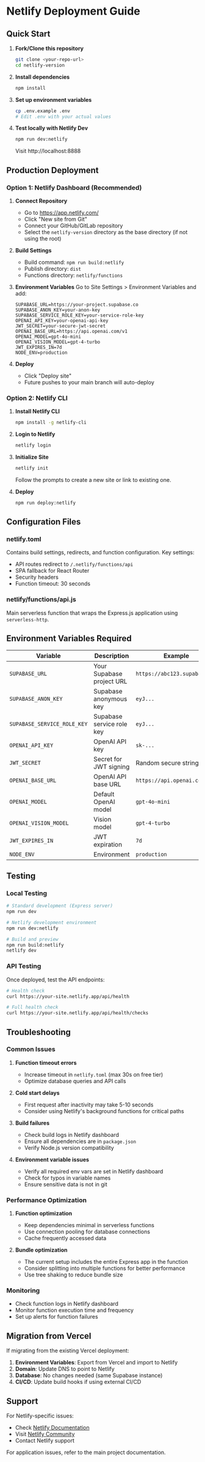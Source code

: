 # Netlify Deployment Guide

## Quick Start

1. **Fork/Clone this repository**
   ```bash
   git clone <your-repo-url>
   cd netlify-version
   ```

2. **Install dependencies**
   ```bash
   npm install
   ```

3. **Set up environment variables**
   ```bash
   cp .env.example .env
   # Edit .env with your actual values
   ```

4. **Test locally with Netlify Dev**
   ```bash
   npm run dev:netlify
   ```
   Visit http://localhost:8888

## Production Deployment

### Option 1: Netlify Dashboard (Recommended)

1. **Connect Repository**
   - Go to https://app.netlify.com/
   - Click "New site from Git"
   - Connect your GitHub/GitLab repository
   - Select the `netlify-version` directory as the base directory (if not using the root)

2. **Build Settings**
   - Build command: `npm run build:netlify`
   - Publish directory: `dist`
   - Functions directory: `netlify/functions`

3. **Environment Variables**
   Go to Site Settings > Environment Variables and add:
   ```
   SUPABASE_URL=https://your-project.supabase.co
   SUPABASE_ANON_KEY=your-anon-key
   SUPABASE_SERVICE_ROLE_KEY=your-service-role-key
   OPENAI_API_KEY=your-openai-api-key
   JWT_SECRET=your-secure-jwt-secret
   OPENAI_BASE_URL=https://api.openai.com/v1
   OPENAI_MODEL=gpt-4o-mini
   OPENAI_VISION_MODEL=gpt-4-turbo
   JWT_EXPIRES_IN=7d
   NODE_ENV=production
   ```

4. **Deploy**
   - Click "Deploy site"
   - Future pushes to your main branch will auto-deploy

### Option 2: Netlify CLI

1. **Install Netlify CLI**
   ```bash
   npm install -g netlify-cli
   ```

2. **Login to Netlify**
   ```bash
   netlify login
   ```

3. **Initialize Site**
   ```bash
   netlify init
   ```
   Follow the prompts to create a new site or link to existing one.

4. **Deploy**
   ```bash
   npm run deploy:netlify
   ```

## Configuration Files

### netlify.toml
Contains build settings, redirects, and function configuration. Key settings:
- API routes redirect to `/.netlify/functions/api`
- SPA fallback for React Router
- Security headers
- Function timeout: 30 seconds

### netlify/functions/api.js
Main serverless function that wraps the Express.js application using `serverless-http`.

## Environment Variables Required

| Variable | Description | Example |
|----------|-------------|---------|
| `SUPABASE_URL` | Your Supabase project URL | `https://abc123.supabase.co` |
| `SUPABASE_ANON_KEY` | Supabase anonymous key | `eyJ...` |
| `SUPABASE_SERVICE_ROLE_KEY` | Supabase service role key | `eyJ...` |
| `OPENAI_API_KEY` | OpenAI API key | `sk-...` |
| `JWT_SECRET` | Secret for JWT signing | Random secure string |
| `OPENAI_BASE_URL` | OpenAI API base URL | `https://api.openai.com/v1` |
| `OPENAI_MODEL` | Default OpenAI model | `gpt-4o-mini` |
| `OPENAI_VISION_MODEL` | Vision model | `gpt-4-turbo` |
| `JWT_EXPIRES_IN` | JWT expiration | `7d` |
| `NODE_ENV` | Environment | `production` |

## Testing

### Local Testing
```bash
# Standard development (Express server)
npm run dev

# Netlify development environment
npm run dev:netlify

# Build and preview
npm run build:netlify
netlify dev
```

### API Testing
Once deployed, test the API endpoints:
```bash
# Health check
curl https://your-site.netlify.app/api/health

# Full health check
curl https://your-site.netlify.app/api/health/checks
```

## Troubleshooting

### Common Issues

1. **Function timeout errors**
   - Increase timeout in `netlify.toml` (max 30s on free tier)
   - Optimize database queries and API calls

2. **Cold start delays**
   - First request after inactivity may take 5-10 seconds
   - Consider using Netlify's background functions for critical paths

3. **Build failures**
   - Check build logs in Netlify dashboard
   - Ensure all dependencies are in `package.json`
   - Verify Node.js version compatibility

4. **Environment variable issues**
   - Verify all required env vars are set in Netlify dashboard
   - Check for typos in variable names
   - Ensure sensitive data is not in git

### Performance Optimization

1. **Function optimization**
   - Keep dependencies minimal in serverless functions
   - Use connection pooling for database connections
   - Cache frequently accessed data

2. **Bundle optimization**
   - The current setup includes the entire Express app in the function
   - Consider splitting into multiple functions for better performance
   - Use tree shaking to reduce bundle size

### Monitoring

- Check function logs in Netlify dashboard
- Monitor function execution time and frequency
- Set up alerts for function failures

## Migration from Vercel

If migrating from the existing Vercel deployment:

1. **Environment Variables**: Export from Vercel and import to Netlify
2. **Domain**: Update DNS to point to Netlify
3. **Database**: No changes needed (same Supabase instance)
4. **CI/CD**: Update build hooks if using external CI/CD

## Support

For Netlify-specific issues:
- Check [Netlify Documentation](https://docs.netlify.com/)
- Visit [Netlify Community](https://community.netlify.com/)
- Contact Netlify support

For application issues, refer to the main project documentation.